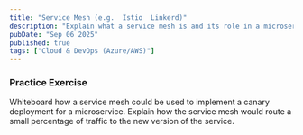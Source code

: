```yaml
---
title: "Service Mesh (e.g.  Istio  Linkerd)"
description: "Explain what a service mesh is and its role in a microservices architecture. Discuss features like traffic management, service discovery, and observability."
pubDate: "Sep 06 2025"
published: true
tags: ["Cloud & DevOps (Azure/AWS)"]
---
```


### Practice Exercise

Whiteboard how a service mesh could be used to implement a canary deployment for a microservice. Explain how the service mesh would route a small percentage of traffic to the new version of the service.
